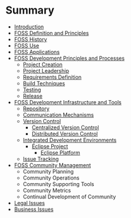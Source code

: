 # Summary

* [Introduction](README.md)
* [FOSS Definition and Principles](foss-definition-and-principles.md)
* [FOSS History](foss-history.md)
* [FOSS Use](foss-use.md)
* [FOSS Applications](foss-applications.md)
* [FOSS Development Principles and Processes](foss-development-principles-and-processes.md)
  * [Project Creation](foss-development-principles-and-processes/project-creation.md)
  * [Project Leadership](foss-development-principles-and-processes/project-leadership.md)
  * [Requirements Definition](foss-development-principles-and-processes/requirements-definition.md)
  * [Build Techniques](foss-development-principles-and-processes/build-techniques.md)
  * [Testing](foss-development-principles-and-processes/testing.md)
  * [Release](foss-development-principles-and-processes/release.md)
* [FOSS Development Infrastructure and Tools](foss-development-infrastructure-and-tools.md)
  * [Repository](repository.md)
  * [Communication Mechanisms](communication-mechanisms.md)
  * [Version Control](version-control.md)
    * [Centralized Version Control](version-control/centralized-version-control.md)
    * [Distributed Version Control](version-control/distributed-version-control.md)
  * [Integrated Development Environments](integrated-development-environments.md)
    * [Eclipse Project](integrated-development-environments/eclipse-project.md)
      * [Eclipse Platform](integrated-development-environments/eclipse-project/eclipse-platform.md)
  * [Issue Tracking](issue-tracking.md)
* [FOSS Community Management](foss-community-management.md)
  * Community Planning
  * Community Operations
  * Community Supporting Tools
  * Community Metrics
  * Continual Development of Community
* [Legal Issues](legal-issues.md)
* [Business Issues](business-issues.md)

